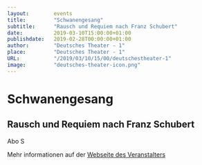 ```yaml
---
layout:        events
title:         "Schwanengesang"
subtitle:      "Rausch und Requiem nach Franz Schubert"
date:          2019-03-10T15:00:00+01:00
publishdate:   2019-02-28T00:00:00+01:00
author:        "Deutsches Theater - 1"
place:         "Deutsches Theater - 1"
URL:           "/2019/03/10/15/00/deutschestheater-1"
image:         "deutsches-theater-icon.png"
---
```


Schwanengesang
===========

Rausch und Requiem nach Franz Schubert
-----------

 Abo S

Mehr informationen auf der [Webseite des Veranstalters](https://www.dt-goettingen.de/stueck/schwanengesang/)

